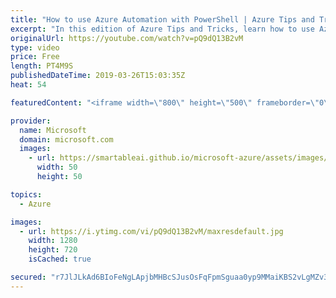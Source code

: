 ```yaml
---
title: "How to use Azure Automation with PowerShell | Azure Tips and Tricks"
excerpt: "In this edition of Azure Tips and Tricks, learn how to use Azure Automation with a Windows Machine with PowerShell. Azure Automation makes it easy to do common tasks like, scaling Azure SQL Database up and down and starting and stopping a virtual machine.   For more tips and tricks, visit: http://azuredev.tips"
originalUrl: https://youtube.com/watch?v=pQ9dQ13B2vM
type: video
price: Free
length: PT4M9S
publishedDateTime: 2019-03-26T15:03:35Z
heat: 54

featuredContent: "<iframe width=\"800\" height=\"500\" frameborder=\"0\" src=\"https://www.youtube.com/embed/pQ9dQ13B2vM\" allow=\"accelerometer; autoplay; encrypted-media; gyroscope; picture-in-picture\" allowfullscreen></iframe>"

provider:
  name: Microsoft
  domain: microsoft.com
  images:
    - url: https://smartableai.github.io/microsoft-azure/assets/images/organizations/microsoft.com-50x50.jpg
      width: 50
      height: 50

topics:
  - Azure

images:
  - url: https://i.ytimg.com/vi/pQ9dQ13B2vM/maxresdefault.jpg
    width: 1280
    height: 720
    isCached: true

secured: "r7JlJLkAd6BIoFeNgLApjbMHBcSJusOsFqFpmSguaa0yp9MMaiKBS2vLgMZv3rFO0kynO9r+nHA48IBzQOaMoiQzvV8rbCKe35/xFMCYWUZgAnwgM9Gj9JZTCoyySN3yJFejvuGB37INTxvpTy+of8jElqBwRdk9t9RWzDgbzW6pWKZLrxWsaDe3aSgq4RtBdtJnSzZunwfu9EDYK23kyKo1AQHUNDEzuQRVFxqx44ZatYBRXocf5SGdINV2NBM5VvZ1u3rZLTJIfZTYl4n9CpRa77Y2WiHOkuCEJcEA2LSXyPht4W/++/WYC6l/EF9udCBG8Cg3jWeiSXRkifq9Q/aC8edV3Si0FdXk90Xcp3OjNvnUUemC3Ukgpz83yu/+7kZgVSWNecoMGNB44tMWAaZLnfkrYh89qqgk+fKOC9E=;DX6uc7vJBJyQ6lgGWnOmpw=="
---
```


